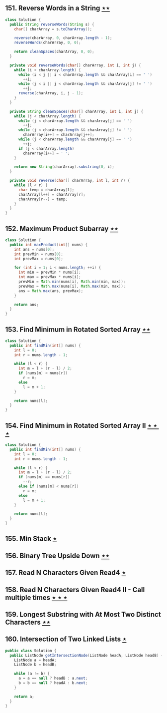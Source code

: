 ## 151. Reverse Words in a String [$\star\star$](https://leetcode.com/problems/reverse-words-in-a-string)

```java
class Solution {
  public String reverseWords(String s) {
    char[] charArray = s.toCharArray();

    reverse(charArray, 0, charArray.length - 1);
    reverseWords(charArray, 0, 0);

    return cleanSpaces(charArray, 0, 0);
  }

  private void reverseWords(char[] charArray, int i, int j) {
    while (i < charArray.length) {
      while (i < j || i < charArray.length && charArray[i] == ' ')
        ++i;
      while (j < i || j < charArray.length && charArray[j] != ' ')
        ++j;
      reverse(charArray, i, j - 1);
    }
  }

  private String cleanSpaces(char[] charArray, int i, int j) {
    while (j < charArray.length) {
      while (j < charArray.length && charArray[j] == ' ')
        ++j;
      while (j < charArray.length && charArray[j] != ' ')
        charArray[i++] = charArray[j++];
      while (j < charArray.length && charArray[j] == ' ')
        ++j;
      if (j < charArray.length)
        charArray[i++] = ' ';
    }

    return new String(charArray).substring(0, i);
  }

  private void reverse(char[] charArray, int l, int r) {
    while (l < r) {
      char temp = charArray[l];
      charArray[l++] = charArray[r];
      charArray[r--] = temp;
    }
  }
}
```

## 152. Maximum Product Subarray [$\star\star$](https://leetcode.com/problems/maximum-product-subarray)

```java
class Solution {
  public int maxProduct(int[] nums) {
    int ans = nums[0];
    int prevMin = nums[0];
    int prevMax = nums[0];

    for (int i = 1; i < nums.length; ++i) {
      int min = prevMin * nums[i];
      int max = prevMax * nums[i];
      prevMin = Math.min(nums[i], Math.min(min, max));
      prevMax = Math.max(nums[i], Math.max(min, max));
      ans = Math.max(ans, prevMax);
    }

    return ans;
  }
}
```

## 153. Find Minimum in Rotated Sorted Array [$\star\star$](https://leetcode.com/problems/find-minimum-in-rotated-sorted-array)

```java
class Solution {
  public int findMin(int[] nums) {
    int l = 0;
    int r = nums.length - 1;

    while (l < r) {
      int m = l + (r - l) / 2;
      if (nums[m] < nums[r])
        r = m;
      else
        l = m + 1;
    }

    return nums[l];
  }
}
```

## 154. Find Minimum in Rotated Sorted Array II [$\star\star\star$](https://leetcode.com/problems/find-minimum-in-rotated-sorted-array-ii)

```java
class Solution {
  public int findMin(int[] nums) {
    int l = 0;
    int r = nums.length - 1;

    while (l < r) {
      int m = l + (r - l) / 2;
      if (nums[m] == nums[r])
        --r;
      else if (nums[m] < nums[r])
        r = m;
      else
        l = m + 1;
    }

    return nums[l];
  }
}
```

## 155. Min Stack [$\star$](https://leetcode.com/problems/min-stack)

## 156. Binary Tree Upside Down [$\star\star$](https://leetcode.com/problems/binary-tree-upside-down)

## 157. Read N Characters Given Read4 [$\star$](https://leetcode.com/problems/read-n-characters-given-read4)

## 158. Read N Characters Given Read4 II - Call multiple times [$\star\star\star$](https://leetcode.com/problems/read-n-characters-given-read4-ii-call-multiple-times)

## 159. Longest Substring with At Most Two Distinct Characters [$\star\star$](https://leetcode.com/problems/longest-substring-with-at-most-two-distinct-characters)

## 160. Intersection of Two Linked Lists [$\star$](https://leetcode.com/problems/intersection-of-two-linked-lists)

```java
public class Solution {
  public ListNode getIntersectionNode(ListNode headA, ListNode headB) {
    ListNode a = headA;
    ListNode b = headB;

    while (a != b) {
      a = a == null ? headB : a.next;
      b = b == null ? headA : b.next;
    }

    return a;
  }
}
```
